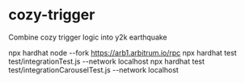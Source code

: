 # cozy-trigger

Combine cozy trigger logic into y2k earthquake

npx hardhat node --fork https://arb1.arbitrum.io/rpc
npx hardhat test test/integrationTest.js --network localhost
npx hardhat test test/integrationCarouselTest.js --network localhost
